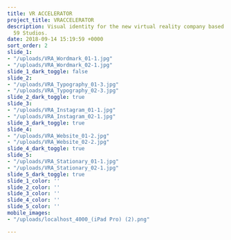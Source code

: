 ```yaml
---
title: VR ACCELERATOR
project_title: VRACCELERATOR
description: Visual identity for the new virtual reality company based out of Pier
  59 Studios.
date: 2018-09-14 15:19:59 +0000
sort_order: 2
slide_1:
- "/uploads/VRA_Wordmark_01-1.jpg"
- "/uploads/VRA_Wordmark_02-1.jpg"
slide_1_dark_toggle: false
slide_2:
- "/uploads/VRA_Typography_01-3.jpg"
- "/uploads/VRA_Typography_02-3.jpg"
slide_2_dark_toggle: true
slide_3:
- "/uploads/VRA_Instagram_01-1.jpg"
- "/uploads/VRA_Instagram_02-1.jpg"
slide_3_dark_toggle: true
slide_4:
- "/uploads/VRA_Website_01-2.jpg"
- "/uploads/VRA_Website_02-2.jpg"
slide_4_dark_toggle: true
slide_5:
- "/uploads/VRA_Stationary_01-1.jpg"
- "/uploads/VRA_Stationary_02-1.jpg"
slide_5_dark_toggle: true
slide_1_color: ''
slide_2_color: ''
slide_3_color: ''
slide_4_color: ''
slide_5_color: ''
mobile_images:
- "/uploads/localhost_4000_(iPad Pro) (2).png"

---
```

